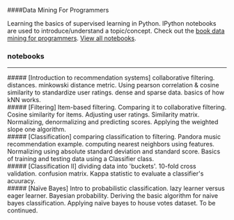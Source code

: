 ####Data Mining For Programmers

Learning the basics of supervised learning in Python. IPython notebooks are used to introduce/understand a topic/concept. Check out the [book data mining for programmers]. [View all notebooks].

### notebooks
<hr>
##### [Introduction to recommendation systems]
collaborative filtering. distances. minkowski distance metric. Using pearson correlation & cosine similarity to standardize user ratings.  dense and sparse data. basics of how kNN works.
<br>
##### [Filtering]
Item-based filtering. Comparing it to collaborative filtering. Cosine similarity for items. Adjusting user ratings. Similarity matrix. Normalizing, denormalizing and predicting scores. Applying the weighted slope one algorithm. 
<br>
##### [Classification]
comparing classification to filtering. Pandora music recommendation example. computing nearest neighbors using features. Normalizing using absolute standard deviation and standard score. Basics of training and testing data using a Classifier class.
<br>
##### [Classification II]
dividing data into 'buckets'. 10-fold cross validation. confusion matrix. Kappa statistic to evaluate a classifier's acuuracy. 
<br>
##### [Naïve Bayes]
Intro to probabilistic classification. lazy learner versus eager learner. Bayesian probability. Deriving the basic algorithm for naive bayes classification. Applying naïve bayes to house votes dataset. To be continued. 
<br>


[View all notebooks]:http://nbviewer.ipython.org/github/harshays/dataMiningForProgrammers/tree/master/
[book data mining for programmers]:http://guidetodatamining.com
[Naïve Bayes]:http://nbviewer.ipython.org/github/harshays/dataMiningForProgrammers/blob/master/naive_bayes.ipynb
[Classification II]:http://nbviewer.ipython.org/github/harshays/dataMiningForProgrammers/blob/master/KNN.ipynb
[Classification]:http://nbviewer.ipython.org/github/harshays/dataMiningForProgrammers/blob/master/classification.ipynb
[Filtering]:http://nbviewer.ipython.org/github/harshays/dataMiningForProgrammers/blob/master/collaborative_filtering.ipynb
[Introduction to recommendation systems]:http://nbviewer.ipython.org/github/harshays/dataMiningForProgrammers/blob/master/recommendation_intro.ipynb
